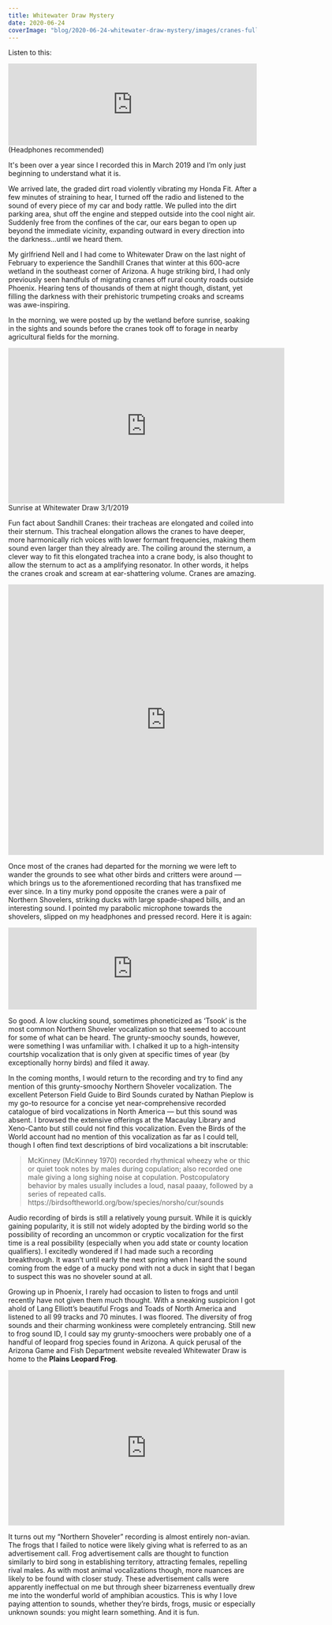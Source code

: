 ```yaml
---
title: Whitewater Draw Mystery
date: 2020-06-24
coverImage: "blog/2020-06-24-whitewater-draw-mystery/images/cranes-fullres.jpg"
---
```


Listen to this:
<div class="center">
    <div class="min-size">
        <iframe width="100%" height="166" scrolling="no" frameborder="no" allow="autoplay" src="https://w.soundcloud.com/player/?url=https%3A//api.soundcloud.com/tracks/846932722&color=%2386a1b0&auto_play=false&hide_related=false&show_comments=true&show_user=true&show_reposts=false&show_teaser=true"></iframe>
        <figcaption>(Headphones recommended)</figcaption>
    </div>
</div>

It's been over a year since I recorded this in March 2019 and I’m only just beginning to understand what it is.

We arrived late, the graded dirt road violently vibrating my Honda Fit. After a few minutes of straining to hear, I turned off the radio and listened to the sound of every piece of my car and body rattle.  We pulled into the dirt parking area, shut off the engine and stepped outside into the cool night air. Suddenly free from the confines of the car, our ears began to open up beyond the immediate vicinity, expanding outward in every direction into the darkness...until we heard them.

My girlfriend Nell and I had come to Whitewater Draw on the last night of February to experience the Sandhill Cranes that winter at this 600-acre wetland in the southeast corner of Arizona. A huge striking bird, I had only previously seen handfuls of migrating cranes off rural county roads outside Phoenix. Hearing tens of thousands of them at night though, distant, yet filling the darkness with their prehistoric trumpeting croaks and screams was awe-inspiring.

In the morning, we were posted up by the wetland before sunrise, soaking in the sights and sounds before the cranes took off to forage in nearby agricultural fields for the morning.

<div class="center">
    <div>
        <iframe width="560" height="315" src="https://www.youtube.com/embed/_TSt0MjzOW4" title="YouTube video player" frameborder="0" allow="accelerometer; autoplay; clipboard-write; encrypted-media; gyroscope; picture-in-picture" allowfullscreen></iframe>
        <figcaption>Sunrise at Whitewater Draw 3/1/2019</figcaption>
    </div>
</div>

Fun fact about Sandhill Cranes: their tracheas are elongated and coiled into their sternum. This tracheal elongation allows the cranes to have deeper, more harmonically rich voices with lower formant frequencies, making them sound even larger than they already are. The coiling around the sternum, a clever way to fit this elongated trachea into a crane body, is also thought to allow the sternum to act as a amplifying resonator. In other words, it helps the cranes croak and scream at ear-shattering volume. Cranes are amazing.

<div class="center">
    <iframe src="https://macaulaylibrary.org/asset/143313381/embed" height="548" width="640" frameborder="0" allowfullscreen></iframe>
</div>

Once most of the cranes had departed for the morning we were left to wander the grounds to see what other birds and critters were around — which brings us to the aforementioned recording that has transfixed me ever since. In a tiny murky pond opposite the cranes were a pair of Northern Shovelers, striking ducks with large spade-shaped bills, and an interesting sound. I pointed my parabolic microphone towards the shovelers, slipped on my headphones and pressed record. Here it is again:

<div class="center">
    <div class="min-size">
        <iframe width="100%" height="166" scrolling="no" frameborder="no" allow="autoplay" src="https://w.soundcloud.com/player/?url=https%3A//api.soundcloud.com/tracks/846932722&color=%2386a1b0&auto_play=false&hide_related=false&show_comments=true&show_user=true&show_reposts=false&show_teaser=true"></iframe>
    </div>
</div>

So good. A low clucking sound, sometimes phoneticized as ‘Tsook’ is the most common Northern Shoveler vocalization so that seemed to account for some of what can be heard. The grunty-smoochy sounds, however, were something I was unfamiliar with. I chalked it up to a high-intensity courtship vocalization that is only given at specific times of year (by exceptionally horny birds) and filed it away.

In the coming months, I would return to the recording and try to find any mention of this grunty-smoochy Northern Shoveler vocalization. The excellent Peterson Field Guide to Bird Sounds curated by Nathan Pieplow is my go-to resource for a concise yet near-comprehensive recorded catalogue of bird vocalizations in North America — but this sound was absent. I browsed the extensive offerings at the Macaulay Library and Xeno-Canto but still could not find this vocalization. Even the Birds of the World account had no mention of this vocalization as far as I could tell, though I often find text descriptions of bird vocalizations a bit inscrutable:

<blockquote>McKinney (McKinney 1970) recorded rhythmical wheezy whe or thic or quiet took notes by males during copulation; also recorded one male giving a long sighing noise at copulation. Postcopulatory behavior by males usually includes a loud, nasal paaay, followed by a series of repeated calls.
<figcaption>https://birdsoftheworld.org/bow/species/norsho/cur/sounds</figcaption>
</blockquote>

Audio recording of birds is still a relatively young pursuit. While it is quickly gaining popularity, it is still not widely adopted by the birding world so the possibility of recording an uncommon or cryptic vocalization for the first time is a real possibility (especially when you add state or county location qualifiers). I excitedly wondered if I had made such a recording breakthrough. It wasn’t until early the next spring when I heard the sound coming from the edge of a mucky pond with not a duck in sight that I began to suspect this was no shoveler sound at all.

Growing up in Phoenix, I rarely had occasion to listen to frogs and until recently have not given them much thought. With a sneaking suspicion I got ahold of Lang Elliott’s beautiful Frogs and Toads of North America and listened to all 99 tracks and 70 minutes. I was floored. The diversity of frog sounds and their charming wonkiness were completely entrancing. Still new to frog sound ID, I could say my grunty-smoochers were probably one of a handful of leopard frog species found in Arizona. A quick perusal of the Arizona Game and Fish Department website revealed Whitewater Draw is home to the **Plains Leopard Frog**.

<div class="center">
    <iframe width="560" height="315" src="https://www.youtube.com/embed/eH1oGkZCSzQ" title="YouTube video player" frameborder="0" allow="accelerometer; autoplay; clipboard-write; encrypted-media; gyroscope; picture-in-picture" allowfullscreen></iframe>
</div>

It turns out my “Northern Shoveler” recording is almost entirely non-avian. The frogs that I failed to notice were likely giving what is referred to as an advertisement call. Frog advertisement calls are thought to function similarly to bird song in establishing territory, attracting females, repelling rival males. As with most animal vocalizations though, more nuances are likely to be found with closer study. These advertisement calls were apparently ineffectual on me but through sheer bizarreness eventually drew me into the wonderful world of amphibian acoustics. This is why I love paying attention to sounds, whether they’re birds, frogs, music or especially unknown sounds: you might learn something. And it is fun.
